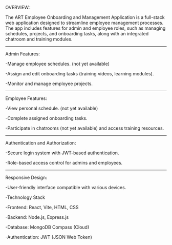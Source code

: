 
OVERVIEW:

The ART Employee Onboarding and Management Application is a full-stack web application designed to streamline employee management processes. 
The app includes features for admin and employee roles, such as managing schedules, projects, and onboarding tasks, along
with an integrated chatroom and training modules.
___________________________________________________________________________________________________________________________

Admin Features:

-Manage employee schedules. (not yet available)

-Assign and edit onboarding tasks (training videos, learning modules).

-Monitor and manage employee projects.

___________________________________________________________________________________________________________________________

Employee Features:

-View personal schedule. (not yet available)

-Complete assigned onboarding tasks.

-Participate in chatrooms (not yet available) and access training resources.

___________________________________________________________________________________________________________________________

Authentication and Authorization:

-Secure login system with JWT-based authentication.

-Role-based access control for admins and employees.

___________________________________________________________________________________________________________________________

Responsive Design:

-User-friendly interface compatible with various devices.

-Technology Stack

-Frontend: React, Vite, HTML, CSS

-Backend: Node.js, Express.js

-Database: MongoDB Compass (Cloud)

-Authentication: JWT (JSON Web Token)
